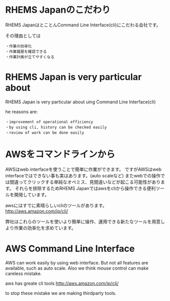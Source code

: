RHEMS Japanのこだわり
================================
RHEMS JapanはとことんCommand Line Interface(cli)にこだわる会社です。

その理由としては

	・作業の効率化
	・作業履歴を確認できる
	・作業計画が立てやすくなる
	
RHEMS Japan is very particular about
================================
RHEMS Japan is very particular about uing Command Line Interface(cli)

he reasons are:

	・improvement of operational efficiency
	・by using cli, history can be checked easily
	・review of work can be done easily



AWSをコマンドラインから
================================
AWSはweb interfaceを使うことで簡単に作業ができます。
ですがAWSはweb interfaceではできない事も実はあります。(auto scaleなど)
またwebでの操作では間違ってクリックする単純なオペミス、見間違いなどが起こる可能性があります。
それらを排除するためRHEMS Japanではawsをcliから操作できる便利ツールを開発しています。

awsにはすでに素晴らしいcliのツールがあります。
http://aws.amazon.com/jp/cli/

弊社はこれらのツールを使いより簡単に操作、運用できる新たなツールを用意しより作業の効率化を求めています。


AWS Command Line Interface
================================
AWS can work easily by using  web interface.
But not all features are available, such as auto scale.
Also we think mouse control can make careless mistake.

aws has greate cli tools
http://aws.amazon.com/jp/cli/

to stop these mistake we are making thirdparty tools.



